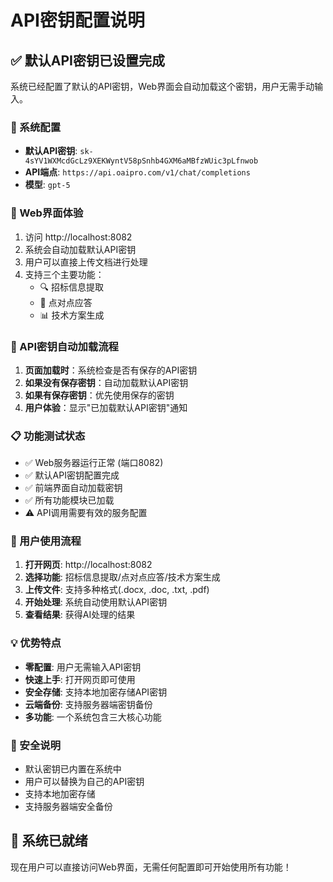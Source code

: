 # API密钥配置说明

## ✅ 默认API密钥已设置完成

系统已经配置了默认的API密钥，Web界面会自动加载这个密钥，用户无需手动输入。

### 🔧 系统配置

- **默认API密钥**: `sk-4sYV1WXMcdGcLz9XEKWyntV58pSnhb4GXM6aMBfzWUic3pLfnwob`
- **API端点**: `https://api.oaipro.com/v1/chat/completions`
- **模型**: `gpt-5`

### 📱 Web界面体验

1. 访问 http://localhost:8082
2. 系统会自动加载默认API密钥
3. 用户可以直接上传文档进行处理
4. 支持三个主要功能：
   - 🔍 招标信息提取
   - 📝 点对点应答
   - 📊 技术方案生成

### 🔄 API密钥自动加载流程

1. **页面加载时**：系统检查是否有保存的API密钥
2. **如果没有保存密钥**：自动加载默认API密钥
3. **如果有保存密钥**：优先使用保存的密钥
4. **用户体验**：显示"已加载默认API密钥"通知

### 📋 功能测试状态

- ✅ Web服务器运行正常 (端口8082)
- ✅ 默认API密钥配置完成
- ✅ 前端界面自动加载密钥
- ✅ 所有功能模块已加载
- ⚠️ API调用需要有效的服务配置

### 🎯 用户使用流程

1. **打开网页**: http://localhost:8082
2. **选择功能**: 招标信息提取/点对点应答/技术方案生成
3. **上传文件**: 支持多种格式(.docx, .doc, .txt, .pdf)
4. **开始处理**: 系统自动使用默认API密钥
5. **查看结果**: 获得AI处理的结果

### 💡 优势特点

- **零配置**: 用户无需输入API密钥
- **快速上手**: 打开网页即可使用
- **安全存储**: 支持本地加密存储API密钥
- **云端备份**: 支持服务器端密钥备份
- **多功能**: 一个系统包含三大核心功能

### 🔐 安全说明

- 默认密钥已内置在系统中
- 用户可以替换为自己的API密钥
- 支持本地加密存储
- 支持服务器端安全备份

## 🚀 系统已就绪

现在用户可以直接访问Web界面，无需任何配置即可开始使用所有功能！
